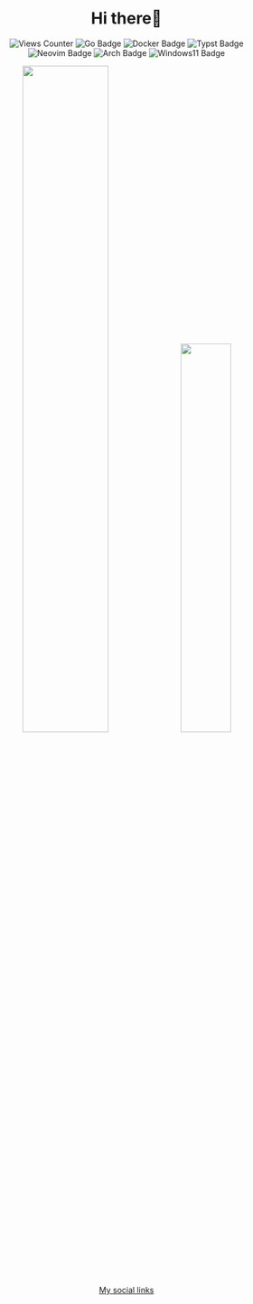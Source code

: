 <div align="center">

# Hi there👋

<!-- Views Counter: https://github.com/antonkomarev/github-profile-views-counter
     Shields.io: https://github.com/badges/shields https://simpleicons.org -->

![Views Counter](https://komarev.com/ghpvc/?username=rayfiyo&color=00ADD8&style=flat)
![Go Badge](https://img.shields.io/badge/-Go-00ADD8.svg?logo=go&style=flat&logoColor=white)
![Docker Badge](https://img.shields.io/badge/-Docker-2496ED.svg?logo=docker&style=flat&logoColor=white)
![Typst Badge](https://img.shields.io/badge/-Typst-239DAD.svg?logo=typst&style=flat&logoColor=white)
![Neovim Badge](https://img.shields.io/badge/-Neovim-57A143.svg?logo=neovim&style=flat&logoColor=white)
![Arch Badge](https://img.shields.io/badge/-Arch%20Linux-1793D1.svg?logo=archlinux&style=flat&logoColor=white)
![Windows11 Badge](https://img.shields.io/badge/-Windows11-0078D4.svg?logo=windows11&style=flat&logoColor=white)

<!-- GitHub Readme Stats: https://github.com/anuraghazra/github-readme-stats -->
<img width="55%" src="https://github-readme-stats.vercel.app/api?username=rayfiyo&count_private=true&show_icons=true&theme=outrun"/>
<img width="42%" src="https://github-readme-stats.vercel.app/api/top-langs/?username=rayfiyo&layout=compact&theme=outrun"/>

[My social links](https://rayfiyo.github.io)

</div>

<!-- 廃止したやつ
  # GitHub Profile Trophy: https://github.com/ryo-ma/github-profile-trophy
  <img width="96%" src="https://github-profile-trophy.vercel.app/?username=rayfiyo&row=1&column=8&theme=monokai&no-bg=true&no-frame=true"/>
-->
